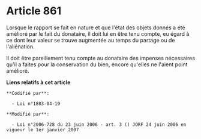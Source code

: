 # Article 861

Lorsque le rapport se fait en nature et que l'état des objets donnés a été amélioré par le fait du donataire, il doit lui en
être tenu compte, eu égard à ce dont leur valeur se trouve augmentée au temps du partage ou de l'aliénation.

Il doit être pareillement tenu compte au donataire des impenses nécessaires qu'il a faites pour la conservation du bien,
encore qu'elles ne l'aient point amélioré.

**Liens relatifs à cet article**

	**Codifié par**:

	  - Loi n°1803-04-19

	**Modifié par**:

	  - Loi n°2006-728 du 23 juin 2006 - art. 3 () JORF 24 juin 2006 en vigueur le 1er janvier 2007
